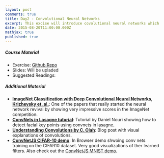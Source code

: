 ```yaml
---
layout: post
comments: true
title: Day2 - Convolutional Neural Networks
excerpt: This excise will introduce covolutional neural networks which is widely used in image recognition systems 
date: 2015-08-20T11:00:00.000Z
mathjax: true
published: true
---
```


##### Course Material 
* Exercise: [Github Repo](https://github.com/DTU-deeplearning/day2-Conv)
* Slides: Will be upladed
* Suggested Readings: 

##### Additional Material 

* **[ImageNet Classification with Deep Convolutional Neural Networks, Krizhevsky et. al.](https://papers.nips.cc/paper/4824-imagenet-classification-with-deep-convolutional-neural-networks.pdf)**: One of the papers that really started the neural network revival by showing very impressive scores in the ImageNet competition.
* **[ConvNets in Lasagne tutorial](http://danielnouri.org/notes/2014/12/17/using-convolutional-neural-nets-to-detect-facial-keypoints-tutorial/)**: Tutorial by Daniel Nouri showing how to detect facial key points using convnets in lasagne.
* **[Understanding Convolutions by C. Olah](http://colah.github.io/posts/2014-07-Understanding-Convolutions/)**: Blog post with visual explanations of convolutions.
* **[ConvNetJS CIFAR-10 demo](http://cs.stanford.edu/people/karpathy/convnetjs/demo/cifar10.html)**: In Browser demo shwoing conv nets training on the CIFAR10 dataset. Very good visualizations of ther learned filters. Also check out the [ConvNetJS MNIST demo](http://cs.stanford.edu/people/karpathy/convnetjs/demo/mnist.html). 





